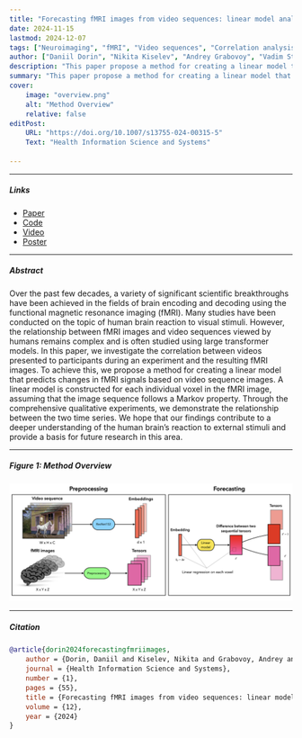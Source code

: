 ```yaml
---
title: "Forecasting fMRI images from video sequences: linear model analysis" 
date: 2024-11-15
lastmod: 2024-12-07
tags: ["Neuroimaging", "fMRI", "Video sequences", "Correlation analysis", "Hypothesis testing", "Linear model", "Forecasting"]
author: ["Daniil Dorin", "Nikita Kiselev", "Andrey Grabovoy", "Vadim Strijov"]
description: "This paper propose a method for creating a linear model that predicts changes in fMRI signals based on video sequence images. Published in the Health Information Science and Systems, 2024." 
summary: "This paper propose a method for creating a linear model that predicts changes in fMRI signals based on video sequence images. A linear model is constructed for each individual voxel in the fMRI image, assuming that the image sequence follows a Markov property." 
cover:
    image: "overview.png"
    alt: "Method Overview"
    relative: false
editPost:
    URL: "https://doi.org/10.1007/s13755-024-00315-5"
    Text: "Health Information Science and Systems"

---
```


---

##### Links

+ [Paper](https://rdcu.be/d0oV0)
+ [Code](https://github.com/DorinDaniil/Forecasting-fMRI-Images)
+ [Video](https://www.youtube.com/live/WnIRaRl730A?si=Txo-uVvyS6JaTzRT&t=4305)
+ [Poster](https://github.com/DorinDaniil/Forecasting-fMRI-Images/blob/main/poster/poster.pdf)

---

##### Abstract

Over the past few decades, a variety of significant scientific breakthroughs have been achieved in the fields of brain encoding and decoding using the functional magnetic resonance imaging (fMRI). Many studies have been conducted on the topic of human brain reaction to visual stimuli. However, the relationship between fMRI images and video sequences viewed by humans remains complex and is often studied using large transformer models. In this paper, we investigate the correlation between videos presented to participants during an experiment and the resulting fMRI images. To achieve this, we propose a method for creating a linear model that predicts changes in fMRI signals based on video sequence images. A linear model is constructed for each individual voxel in the fMRI image, assuming that the image sequence follows a Markov property. Through the comprehensive qualitative experiments, we demonstrate the relationship between the two time series. We hope that our findings contribute to a deeper understanding of the human brain’s reaction to external stimuli and provide a basis for future research in this area.

---

##### Figure 1: Method Overview

![](overview.png)

---

##### Citation

```BibTeX
@article{dorin2024forecastingfmriimages,
	author = {Dorin, Daniil and Kiselev, Nikita and Grabovoy, Andrey and Strijov, Vadim},
	journal = {Health Information Science and Systems},
	number = {1},
	pages = {55},
	title = {Forecasting fMRI images from video sequences: linear model analysis},
	volume = {12},
	year = {2024}
}
```

<!-- ---

##### Related material

+ [Presentation slides](presentation1.pdf)
+ [Summary of the paper](https://www.penguinrandomhouse.com/books/110403/unusual-uses-for-olive-oil-by-alexander-mccall-smith/) -->

